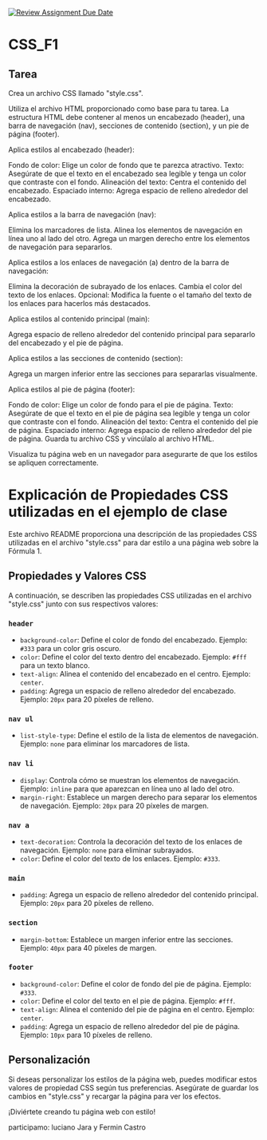 [![Review Assignment Due Date](https://classroom.github.com/assets/deadline-readme-button-24ddc0f5d75046c5622901739e7c5dd533143b0c8e959d652212380cedb1ea36.svg)](https://classroom.github.com/a/uXGJzV1j)
# CSS_F1

## Tarea 
  Crea un archivo CSS llamado "style.css".

  Utiliza el archivo HTML proporcionado como base para tu tarea. La estructura HTML debe contener al menos un encabezado (header), una barra de navegación (nav), secciones de contenido (section), y un pie de página (footer).

  Aplica estilos al encabezado (header):

  Fondo de color: Elige un color de fondo que te parezca atractivo.
  Texto: Asegúrate de que el texto en el encabezado sea legible y tenga un color que contraste con el fondo.
  Alineación del texto: Centra el contenido del encabezado.
  Espaciado interno: Agrega espacio de relleno alrededor del encabezado.
  
  Aplica estilos a la barra de navegación (nav):

  Elimina los marcadores de lista.
  Alinea los elementos de navegación en línea uno al lado del otro.
  Agrega un margen derecho entre los elementos de navegación para separarlos.
  
  Aplica estilos a los enlaces de navegación (a) dentro de la barra de navegación:

  Elimina la decoración de subrayado de los enlaces.
  Cambia el color del texto de los enlaces.
  Opcional: Modifica la fuente o el tamaño del texto de los enlaces para hacerlos más destacados.
  
  Aplica estilos al contenido principal (main):

  Agrega espacio de relleno alrededor del contenido principal para separarlo del encabezado y el pie de página.

  Aplica estilos a las secciones de contenido (section):

  Agrega un margen inferior entre las secciones para separarlas visualmente.
  
  Aplica estilos al pie de página (footer):

  Fondo de color: Elige un color de fondo para el pie de página.
  Texto: Asegúrate de que el texto en el pie de página sea legible y tenga un color que contraste con el fondo.
  Alineación del texto: Centra el contenido del pie de página.
  Espaciado interno: Agrega espacio de relleno alrededor del pie de página.
  Guarda tu archivo CSS y vincúlalo al archivo HTML.
  
  Visualiza tu página web en un navegador para asegurarte de que los estilos se apliquen correctamente.


# Explicación de Propiedades CSS utilizadas en el ejemplo de clase

Este archivo README proporciona una descripción de las propiedades CSS utilizadas en el archivo "style.css" para dar estilo a una página web sobre la Fórmula 1.

## Propiedades y Valores CSS

A continuación, se describen las propiedades CSS utilizadas en el archivo "style.css" junto con sus respectivos valores:

### `header`

- `background-color`: Define el color de fondo del encabezado. Ejemplo: `#333` para un color gris oscuro.
- `color`: Define el color del texto dentro del encabezado. Ejemplo: `#fff` para un texto blanco.
- `text-align`: Alinea el contenido del encabezado en el centro. Ejemplo: `center`.
- `padding`: Agrega un espacio de relleno alrededor del encabezado. Ejemplo: `20px` para 20 píxeles de relleno.

### `nav ul`

- `list-style-type`: Define el estilo de la lista de elementos de navegación. Ejemplo: `none` para eliminar los marcadores de lista.

### `nav li`

- `display`: Controla cómo se muestran los elementos de navegación. Ejemplo: `inline` para que aparezcan en línea uno al lado del otro.
- `margin-right`: Establece un margen derecho para separar los elementos de navegación. Ejemplo: `20px` para 20 píxeles de margen.

### `nav a`

- `text-decoration`: Controla la decoración del texto de los enlaces de navegación. Ejemplo: `none` para eliminar subrayados.
- `color`: Define el color del texto de los enlaces. Ejemplo: `#333`.

### `main`

- `padding`: Agrega un espacio de relleno alrededor del contenido principal. Ejemplo: `20px` para 20 píxeles de relleno.

### `section`

- `margin-bottom`: Establece un margen inferior entre las secciones. Ejemplo: `40px` para 40 píxeles de margen.

### `footer`

- `background-color`: Define el color de fondo del pie de página. Ejemplo: `#333`.
- `color`: Define el color del texto en el pie de página. Ejemplo: `#fff`.
- `text-align`: Alinea el contenido del pie de página en el centro. Ejemplo: `center`.
- `padding`: Agrega un espacio de relleno alrededor del pie de página. Ejemplo: `10px` para 10 píxeles de relleno.

## Personalización

Si deseas personalizar los estilos de la página web, puedes modificar estos valores de propiedad CSS según tus preferencias. Asegúrate de guardar los cambios en "style.css" y recargar la página para ver los efectos.

¡Diviértete creando tu página web con estilo!


participamo: luciano Jara y Fermin Castro 
